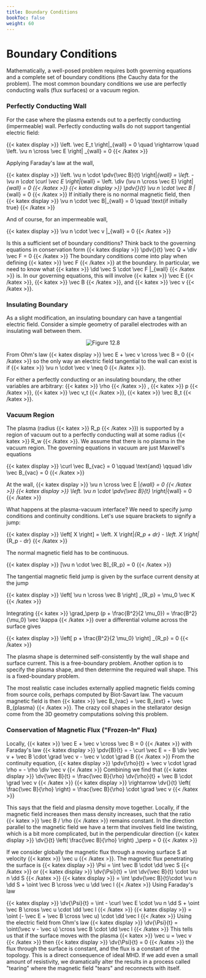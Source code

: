 ```yaml
---
title: Boundary Conditions
bookToc: false
weight: 60
---
```



# Boundary Conditions

Mathematically, a well-posed problem requires both governing equations and a complete set of boundary conditions (the Cauchy data for the problem). The most common boundary conditions we use are perfectly conducting walls (flux surfaces) or a vacuum region.

### Perfectly Conducting Wall

For the case where the plasma extends out to a perfectly conducting (impermeable) wall. Perfectly conducting walls do not support tangential electric field:

{{< katex display >}}
\left. \vec E_t \right|_{wall} = 0 \quad \rightarrow \quad \left. \vu n \cross \vec E \right| _{wall} = 0
{{< /katex >}}

Applying Faraday's law at the wall,

{{< katex display >}}
\left. \vu n \cdot \pdv{\vec B}{t} \right|_{wall} = \left. - \vu n \cdot \curl \vec E \right|_{wall} = \left. \div (\vu n \cross \vec E) \right| _{wall} = 0
{{< /katex >}}
{{< katex display >}}
\pdv{}{t} \vu n \cdot \vec B |_{wall} = 0
{{< /katex >}}
If initially there is no normal magnetic field, then
{{< katex display >}}
\vu n \cdot \vec B|_{wall} = 0 \quad \text{if initially true}
{{< /katex >}}

And of course, for an impermeable wall,

{{< katex display >}}
\vu n \cdot \vec v |_{wall} = 0
{{< /katex >}}

Is this a sufficient set of boundary conditions? Think back to the governing equations in conservation form
{{< katex display >}}
\pdv{}{t} \vec Q + \div \vec F = 0
{{< /katex >}}
The boundary conditions come into play when defining {{< katex >}} \vec F {{< /katex >}} at the boundary. In particular, we need to know what {{< katex >}} \dd \vec S \cdot \vec F |_{wall} {{< /katex >}} is. In our governing equations, this will involve {{< katex >}} \vec E {{< /katex >}}, {{< katex >}} \vec B {{< /katex >}}, and {{< katex >}} \vec v {{< /katex >}}.

### Insulating Boundary

As a slight modification, an insulating boundary can have a tangential electric field. Consider a simple geometry of parallel electrodes with an insulating wall between them.

<p align="center"> <img alt="Figure 12.8" src="/r/img/12.8.png" /> </p>

From Ohm's law
{{< katex display >}}
\vec E + \vec v \cross \vec B = 0
{{< /katex >}}
so the only way an electric field tangential to the wall can exist is if {{< katex >}} \vu n \cdot \vec v \neq 0 {{< /katex >}}.

For either a perfectly conducting or an insulating boundary, the other variables are arbitrary: {{< katex >}} \rho {{< /katex >}} , {{< katex >}} p {{< /katex >}}, {{< katex >}} \vec v_t {{< /katex >}}, {{< katex >}} \vec B_t {{< /katex >}}.

### Vacuum Region

The plasma (radius {{< katex >}} R_p {{< /katex >}})  is supported by a region of vacuum out to a perfectly conducting wall at some radius {{< katex >}} R_w {{< /katex >}}. We assume that there is no plasma in the vacuum region. The governing equations in vacuum are just Maxwell's equations

{{< katex display >}}
\curl \vec B_{vac} = 0 \qquad \text{and} \qquad \div \vec B_{vac} = 0
{{< /katex >}}

At the wall, 
{{< katex display >}}
\vu n \cross \vec E |_{wall} = 0
{{< /katex >}}
{{< katex display >}}
\left. \vu n \cdot \pdv{\vec B}{t} \right|_{wall} = 0
{{< /katex >}}

What happens at the plasma-vacuum interface? We need to specify jump conditions and continuity conditions. Let's use square brackets to signify a jump:

{{< katex display >}}
\left[ X \right] = \left. X \right|_{R_p + dr} - \left. X \right|_{R_p - dr}
{{< /katex >}}

The normal magnetic field has to be continuous.

{{< katex display >}}
[\vu n \cdot \vec B]_{R_p} = 0
{{< /katex >}}

The tangential magnetic field jump is given by the surface current density at the jump

{{< katex display >}}
\left[ \vu n \cross \vec B \right] _{R_p} = \mu_0 \vec K 
{{< /katex >}}

Integrating {{< katex >}} \grad_\perp (p + \frac{B^2}{2 \mu_0}) = \frac{B^2}{\mu_0} \vec \kappa {{< /katex >}} over a differential volume across the surface gives

{{< katex display >}}
\left[ p + \frac{B^2}{2 \mu_0} \right] _{R_p} = 0
{{< /katex >}}

The plasma shape is determined self-consistently by the wall shape and surface current. This is a free-boundary problem. Another option is to specify the plasma shape, and then determine the required wall shape. This is a fixed-boundary problem.

The most realistic case includes externally applied magnetic fields coming from source coils, perhaps computed by Biot-Savart law. The vacuum magnetic field is then {{< katex >}} \vec B_{vac} = \vec B_{ext} + \vec B_{plasma} {{< /katex >}}. The crazy coil shapes in the stellarator design come from the 3D geometry computations solving this problem.

### Conservation of Magnetic Flux ("Frozen-In" Flux)

Locally, {{< katex >}} \vec E + \vec v \cross \vec B = 0 {{< /katex >}} with Faraday's law
{{< katex display >}}
\pdv{B}{t} = - \curl \vec E = - B \div \vec v + \vec B \cdot \grad \vec v - \vec v \cdot \grad B
{{< /katex >}}
From the continuity equation,
{{< katex display >}}
\pdv{\rho}{t} + \vec v \cdot \grad \rho = - \rho \div \vec v
{{< /katex >}}
Combining we find that
{{< katex display >}}
\dv{\vec B}{t} = \frac{\vec B}{\rho} \dv{\rho}{t} + \vec B \cdot \grad \vec v
{{< /katex >}}
{{< katex display >}}
\rightarrow \dv{}{t} \left( \frac{\vec B}{\rho} \right) = \frac{\vec B}{\rho} \cdot \grad \vec v
{{< /katex >}}

This says that the field and plasma density move together. Locally, if the magnetic field increases then mass density increases, such that the ratio {{< katex >}} \vec B / \rho {{< /katex >}} remains constant. In the direction parallel to the magnetic field we have a term that involves field line twisting, which is a bit more complicated, but in the perpendicular direction
{{< katex display >}}
\dv{}{t} \left( \frac{\vec B}{\rho} \right) _\perp = 0
{{< /katex >}}

If we consider globally the magnetic flux through a moving surface S at velocity {{< katex >}} \vec u {{< /katex >}}. The magnetic flux penetrating the surface is
{{< katex display >}}
\Psi = \int \vec B \cdot \dd \vec S
{{< /katex >}}
or
{{< katex display >}}
\dv{\Psi}{t} = \int \dv{\vec B}{t} \cdot \vu n \dd S
{{< /katex >}}
{{< katex display >}}
= \int \pdv{\vec B}{t}\cdot \vu n \dd S + \oint \vec B \cross \vec u \dd \vec l
{{< /katex >}}
Using Faraday's law

{{< katex display >}}
\dv{\Psi}{t} = \int - \curl \vec E \cdot \vu n \dd S + \oint \vec B \cross \vec u \cdot \dd \vec l
{{< /katex >}}
{{< katex display >}}
= \oint (- \vec E + \vec B \cross \vec u) \cdot \dd \vec l
{{< /katex >}}
Using the electric field from Ohm's law
{{< katex display >}}
\dv{\Psi}{t} = \oint(\vec v - \vec u) \cross \vec B \cdot \dd \vec l
{{< /katex >}}
This tells us that if the surface moves with the plasma {{< katex >}} \vec u = \vec v {{< /katex >}} then 
{{< katex display >}}
\dv{\Psi}{t} = 0
{{< /katex >}}
the flux through the surface is constant, and the flux is a constant of the topology. This is a direct consequence of ideal MHD. If we add even a small amount of resistivity, we dramatically alter the results in a process called "tearing" where the magnetic field "tears" and reconnects with itself.